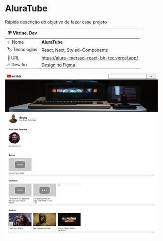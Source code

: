 # AluraTube

Rápida descrição do objetivo de fazer esse projeto

| 🪧 Vitrine. Dev   |     |
| -----             | --- |
| ✨ Nome           | **AluraTube**
| 🏷️ Tecnologias    | React, Next, Styled-Components
| 🚀 URL            | https://alura-imersao-react-bh-tec.vercel.app/
| 🔥 Desafio        | [Design no Figma](https://www.figma.com/file/ss7Dp5jPyPOUAgUm1sutxM/Aluratube-(Copy)?node-id=0%3A1)

<!-- Inserir imagem com a #vitrinedev ao final do link -->
![](https://raw.githubusercontent.com/BH-Tec/alura-imersao-react/main/assets/preview.jpg)
